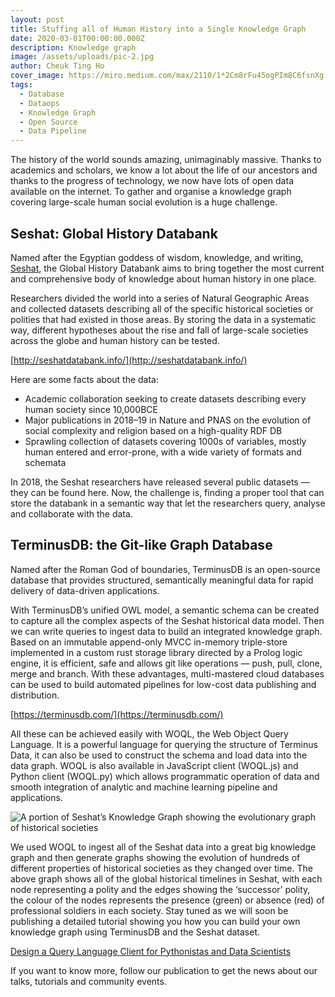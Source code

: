 ```yaml
---
layout: post
title: Stuffing all of Human History into a Single Knowledge Graph
date: 2020-03-01T00:00:00.000Z
description: Knowledge graph
image: /assets/uploads/pic-2.jpg
author: Cheuk Ting Ho
cover_image: https://miro.medium.com/max/2110/1*2Cm8rFu45ogPIm8C6fsnXg.png
tags:
  - Database
  - Dataops
  - Knowledge Graph
  - Open Source
  - Data Pipeline
---
```

The history of the world sounds amazing, unimaginably massive. Thanks to academics and scholars, we know a lot about the life of our ancestors and thanks to the progress of technology, we now have lots of open data available on the internet. To gather and organise a knowledge graph covering large-scale human social evolution is a huge challenge.

## Seshat: Global History Databank

Named after the Egyptian goddess of wisdom, knowledge, and writing, [Seshat](http://seshatdatabank.info/), the Global History Databank aims to bring together the most current and comprehensive body of knowledge about human history in one place.

Researchers divided the world into a series of Natural Geographic Areas and collected datasets describing all of the specific historical societies or polities that had existed in those areas. By storing the data in a systematic way, different hypotheses about the rise and fall of large-scale societies across the globe and human history can be tested.

[http://seshatdatabank.info/](http://seshatdatabank.info/)

Here are some facts about the data:

* Academic collaboration seeking to create datasets describing every human society since 10,000BCE
* Major publications in 2018–19 in Nature and PNAS on the evolution of social complexity and religion based on a high-quality RDF DB
* Sprawling collection of datasets covering 1000s of variables, mostly human entered and error-prone, with a wide variety of formats and schemata

In 2018, the Seshat researchers have released several public datasets — they can be found here. Now, the challenge is, finding a proper tool that can store the databank in a semantic way that let the researchers query, analyse and collaborate with the data.

## TerminusDB: the Git-like Graph Database

Named after the Roman God of boundaries, TerminusDB is an open-source database that provides structured, semantically meaningful data for rapid delivery of data-driven applications.

With TerminusDB’s unified OWL model, a semantic schema can be created to capture all the complex aspects of the Seshat historical data model. Then we can write queries to ingest data to build an integrated knowledge graph. Based on an immutable append-only MVCC in-memory triple-store implemented in a custom rust storage library directed by a Prolog logic engine, it is efficient, safe and allows git like operations — push, pull, clone, merge and branch. With these advantages, multi-mastered cloud databases can be used to build automated pipelines for low-cost data publishing and distribution.

[https://terminusdb.com/](https://terminusdb.com/)

All these can be achieved easily with WOQL, the Web Object Query Language. It is a powerful language for querying the structure of Terminus Data, it can also be used to construct the schema and load data into the data graph. WOQL is also available in JavaScript client (WOQL.js) and Python client (WOQL.py) which allows programmatic operation of data and smooth integration of analytic and machine learning pipeline and applications.

![A portion of Seshat’s Knowledge Graph showing the evolutionary graph of historical societies](https://miro.medium.com/max/2596/1*Zgpez75_owkbzLoCpCsi0w.png)

We used WOQL to ingest all of the Seshat data into a great big knowledge graph and then generate graphs showing the evolution of hundreds of different properties of historical societies as they changed over time. The above graph shows all of the global historical timelines in Seshat, with each node representing a polity and the edges showing the ‘successor’ polity, the colour of the nodes represents the presence (green) or absence (red) of professional soldiers in each society. Stay tuned as we will soon be publishing a detailed tutorial showing you how you can build your own knowledge graph using TerminusDB and the Seshat dataset.

[Design a Query Language Client for Pythonistas and Data Scientists](https://medium.com/terminusdb/design-a-query-language-client-for-pythonistas-and-data-scientists-db5e6a76141a)

If you want to know more, follow our publication to get the news about our talks, tutorials and community events.
